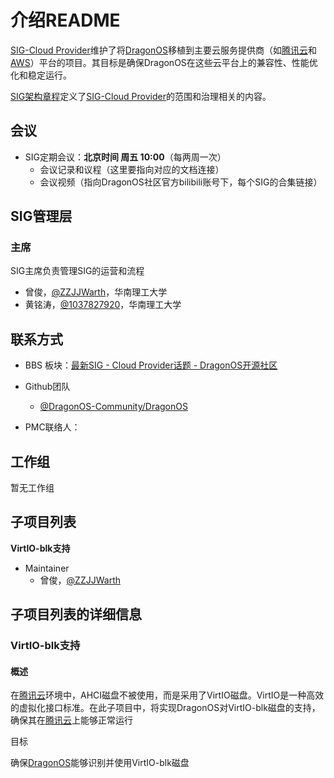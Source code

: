 # 介绍README

[SIG-Cloud Provider](./README.md)维护了将[DragonOS](https://dragonos.org/)移植到主要云服务提供商（如[腾讯云](https://cloud.tencent.com/)和[AWS](https://cn.aliyun.com/)）平台的项目。其目标是确保DragonOS在这些云平台上的兼容性、性能优化和稳定运行。

[SIG架构章程](./charter.md)定义了[SIG-Cloud Provider](./README.md)的范围和治理相关的内容。

## 会议

- SIG定期会议：**北京时间 周五 10:00**（每两周一次）
  - 会议记录和议程（这里要指向对应的文档连接）
  - 会议视频（指向DragonOS社区官方bilibili账号下，每个SIG的合集链接）

## SIG管理层

### 主席

SIG主席负责管理SIG的运营和流程

- 曾俊，[@ZZJJWarth](https://github.com/ZZJJWarth)，华南理工大学 
- 黄铭涛，[@1037827920](https://github.com/1037827920)，华南理工大学

## 联系方式

- BBS 板块：[最新SIG - Cloud Provider话题 - DragonOS开源社区](https://bbs.dragonos.org.cn/c/sig-cloud/11)

- Github团队
  - [@DragonOS-Community/DragonOS](https://github.com/DragonOS-Community/DragonOS)

- PMC联络人：

## 工作组 

暂无工作组

## 子项目列表

**VirtIO-blk支持**

- Maintainer
  - 曾俊，[@ZZJJWarth](https://github.com/ZZJJWarth)

## 子项目列表的详细信息

### VirtIO-blk支持

#### 概述

在[腾讯云](https://cloud.tencent.com/)环境中，AHCI磁盘不被使用，而是采用了VirtIO磁盘。VirtIO是一种高效的虚拟化接口标准。在此子项目中，将实现DragonOS对VirtIO-blk磁盘的支持，确保其在[腾讯云](https://cloud.tencent.com/)上能够正常运行

目标

确保[DragonOS](https://dragonos.org/)能够识别并使用VirtIO-blk磁盘